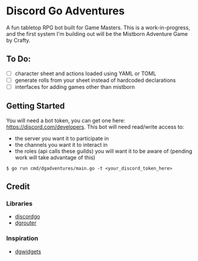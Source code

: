 # Discord Go Adventures
A fun tabletop RPG bot built for Game Masters. This is a work-in-progress, and the first system I'm building out will be the Mistborn Adventure Game by Crafty.

## To Do:
- [ ] character sheet and actions loaded using YAML or TOML
- [ ] generate rolls from your sheet instead of hardcoded declarations
- [ ] interfaces for adding games other than mistborn

## Getting Started
You will need a bot token, you can get one here: https://discord.com/developers. This bot will need read/write access to:
- the server you want it to participate in
- the channels you want it to interact in
- the roles (api calls these guilds) you will want it to be aware of (pending work will take advantage of this)
```shell
$ go run cmd/dgadventures/main.go -t <your_discord_token_here>
```

## Credit

### Libraries
- [discordgo](github.com/bwmarrin/discordgo)
- [dgrouter](github.com/Necroforger/dgrouter)

### Inspiration
- [dgwidgets](github.com/Necroforger/dgwidgets)

